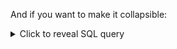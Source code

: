 
And if you want to make it collapsible:

<details>
  <summary>Click to reveal SQL query</summary>
  
  ```sql
  SELECT 
    initcap(t1.sub_region) AS sub_region,
    count(*) AS city_count
  FROM
    cleaned_data.countries AS t1
  JOIN 
    cleaned_data.cities AS t2
  ON
    t1.country_code_2 = t2.country_code_2
  GROUP BY
    t1.sub_region
  ORDER BY 
    t1.sub_region
